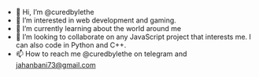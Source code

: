 - 👋 Hi, I’m @curedbylethe
- 👀 I’m interested in web development and gaming.
- 🌱 I’m currently learning about the world around me
- 💞️ I’m looking to collaborate on any JavaScript project that interests me. I can also code in Python and C++.
- 📫 How to reach me @curedbylethe on telegram and jahanbani73@gmail.com

<!---
curedbylethe/curedbylethe is a ✨ special ✨ repository because its `README.md` (this file) appears on your GitHub profile.
You can click the Preview link to take a look at your changes.
--->

